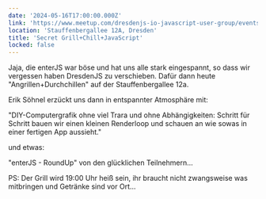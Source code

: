 ```yaml
---
date: '2024-05-16T17:00:00.000Z'
link: 'https://www.meetup.com/dresdenjs-io-javascript-user-group/events/301058590'
location: 'Stauffenbergallee 12A, Dresden'
title: 'Secret Grill+Chill+JavaScript'
locked: false
---
```

Jaja, die enterJS war böse und hat uns alle stark eingespannt, so dass wir vergessen haben DresdenJS zu verschieben. Dafür dann heute "Angrillen+Durchchillen" auf der Stauffenbergallee 12a.

Erik Söhnel erzückt uns dann in entspannter Atmosphäre mit:

"DIY-Computergrafik ohne viel Trara und ohne Abhängigkeiten: Schritt für Schritt bauen wir einen kleinen Renderloop und schauen an wie sowas in einer fertigen App aussieht."

und etwas:

"enterJS - RoundUp" von den glücklichen Teilnehmern...

PS: Der Grill wird 19:00 Uhr heiß sein, ihr braucht nicht zwangsweise was mitbringen und Getränke sind vor Ort...

